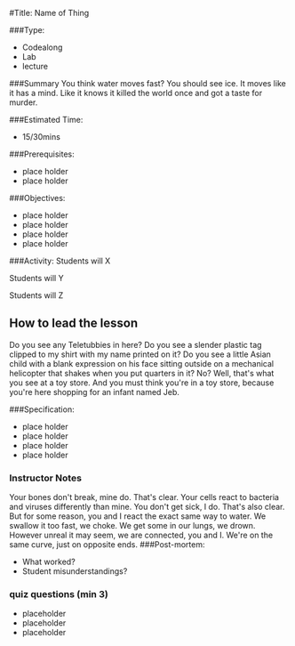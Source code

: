 #Title: Name of Thing

###Type:
- Codealong
- Lab
- lecture


###Summary
You think water moves fast? You should see ice. It moves like it has a mind. Like it knows it killed the world once and got a taste for murder.

###Estimated Time:
- 15/30mins

###Prerequisites:
- place holder
- place holder

###Objectives:
- place holder
- place holder
- place holder
- place holder

###Activity:
Students will X

Students will Y

Students will Z

## How to lead the lesson
Do you see any Teletubbies in here? Do you see a slender plastic tag clipped to my shirt with my name printed on it? Do you see a little Asian child with a blank expression on his face sitting outside on a mechanical helicopter that shakes when you put quarters in it? No? Well, that's what you see at a toy store. And you must think you're in a toy store, because you're here shopping for an infant named Jeb.

###Specification:
- place holder
- place holder
- place holder
- place holder

### Instructor Notes
Your bones don't break, mine do. That's clear. Your cells react to bacteria and viruses differently than mine. You don't get sick, I do. That's also clear. But for some reason, you and I react the exact same way to water. We swallow it too fast, we choke. We get some in our lungs, we drown. However unreal it may seem, we are connected, you and I. We're on the same curve, just on opposite ends.
###Post-mortem:
- What worked?
- Student misunderstandings?

### quiz questions (min 3)
- placeholder
- placeholder
- placeholder